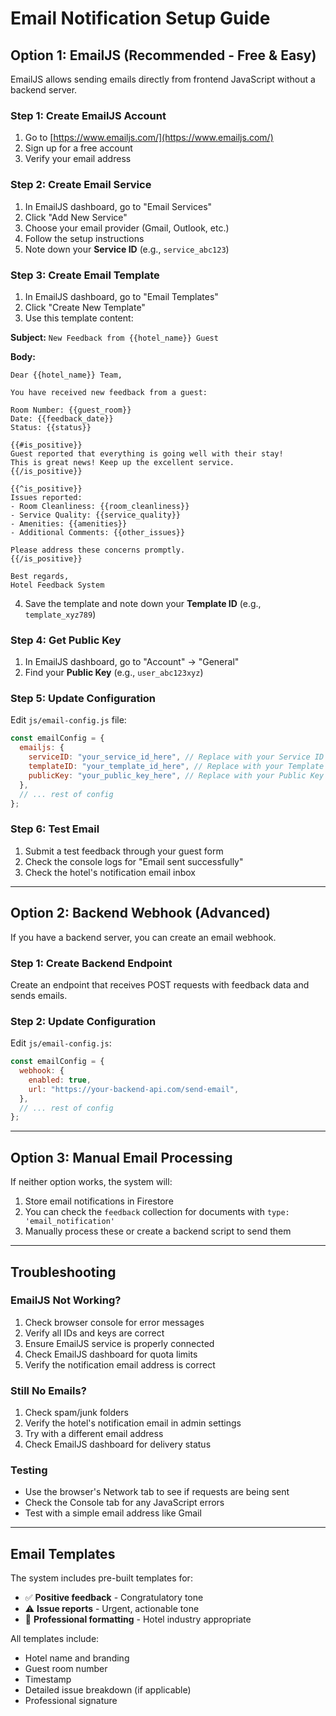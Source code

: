 # Email Notification Setup Guide

## Option 1: EmailJS (Recommended - Free & Easy)

EmailJS allows sending emails directly from frontend JavaScript without a backend server.

### Step 1: Create EmailJS Account

1. Go to [https://www.emailjs.com/](https://www.emailjs.com/)
2. Sign up for a free account
3. Verify your email address

### Step 2: Create Email Service

1. In EmailJS dashboard, go to "Email Services"
2. Click "Add New Service"
3. Choose your email provider (Gmail, Outlook, etc.)
4. Follow the setup instructions
5. Note down your **Service ID** (e.g., `service_abc123`)

### Step 3: Create Email Template

1. In EmailJS dashboard, go to "Email Templates"
2. Click "Create New Template"
3. Use this template content:

**Subject:** `New Feedback from {{hotel_name}} Guest`

**Body:**

```
Dear {{hotel_name}} Team,

You have received new feedback from a guest:

Room Number: {{guest_room}}
Date: {{feedback_date}}
Status: {{status}}

{{#is_positive}}
Guest reported that everything is going well with their stay!
This is great news! Keep up the excellent service.
{{/is_positive}}

{{^is_positive}}
Issues reported:
- Room Cleanliness: {{room_cleanliness}}
- Service Quality: {{service_quality}}
- Amenities: {{amenities}}
- Additional Comments: {{other_issues}}

Please address these concerns promptly.
{{/is_positive}}

Best regards,
Hotel Feedback System
```

4. Save the template and note down your **Template ID** (e.g., `template_xyz789`)

### Step 4: Get Public Key

1. In EmailJS dashboard, go to "Account" → "General"
2. Find your **Public Key** (e.g., `user_abc123xyz`)

### Step 5: Update Configuration

Edit `js/email-config.js` file:

```javascript
const emailConfig = {
  emailjs: {
    serviceID: "your_service_id_here", // Replace with your Service ID
    templateID: "your_template_id_here", // Replace with your Template ID
    publicKey: "your_public_key_here", // Replace with your Public Key
  },
  // ... rest of config
};
```

### Step 6: Test Email

1. Submit a test feedback through your guest form
2. Check the console logs for "Email sent successfully"
3. Check the hotel's notification email inbox

---

## Option 2: Backend Webhook (Advanced)

If you have a backend server, you can create an email webhook.

### Step 1: Create Backend Endpoint

Create an endpoint that receives POST requests with feedback data and sends emails.

### Step 2: Update Configuration

Edit `js/email-config.js`:

```javascript
const emailConfig = {
  webhook: {
    enabled: true,
    url: "https://your-backend-api.com/send-email",
  },
  // ... rest of config
};
```

---

## Option 3: Manual Email Processing

If neither option works, the system will:

1. Store email notifications in Firestore
2. You can check the `feedback` collection for documents with `type: 'email_notification'`
3. Manually process these or create a backend script to send them

---

## Troubleshooting

### EmailJS Not Working?

1. Check browser console for error messages
2. Verify all IDs and keys are correct
3. Ensure EmailJS service is properly connected
4. Check EmailJS dashboard for quota limits
5. Verify the notification email address is correct

### Still No Emails?

1. Check spam/junk folders
2. Verify the hotel's notification email in admin settings
3. Try with a different email address
4. Check EmailJS dashboard for delivery status

### Testing

- Use the browser's Network tab to see if requests are being sent
- Check the Console tab for any JavaScript errors
- Test with a simple email address like Gmail

---

## Email Templates

The system includes pre-built templates for:

- ✅ **Positive feedback** - Congratulatory tone
- ⚠️ **Issue reports** - Urgent, actionable tone
- 📧 **Professional formatting** - Hotel industry appropriate

All templates include:

- Hotel name and branding
- Guest room number
- Timestamp
- Detailed issue breakdown (if applicable)
- Professional signature
